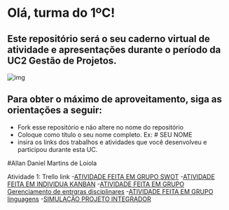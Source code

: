 # Olá, turma do 1ºC! 
## Este repositório será o seu caderno virtual de atividade e apresentações durante o período da UC2 Gestão de Projetos. 

![img](https://blog.acelerato.com/wp-content/uploads/2020/08/5-beneficios-da-gesta%CC%83o-de-projetos-para-a-sua-empresa-1200x640.png)

## Para obter o máximo de aproveitamento, siga as orientações a seguir:

- Fork esse repositório e não altere no nome do repositório
- Coloque como título o seu nome completo. Ex: # SEU NOME
- insira os links dos trabalhos e atividades que você desenvolveu e participou durante esta UC.

#Allan Daniel Martins de Loiola

Atividade 1: Trello link
-[ATIVIDADE FEITA EM GRUPO SWOT](https://trello.com/invite/b/GOPJrfkO/ATTI3cd42deadf09322bab0ba8b9ad975b8bBA8EB77F/analise-swot-amazon)
  -[ATIVIDADE FEITA EM INDIVIDUA KANBAN](https://trello.com/invite/b/DWSK6XMf/ATTIdc180c25255a2549c00b5f227310cade1D71AEEE/projeto-pessoal)
    -[ATIVIDADE FEITA EM GRUPO Gerenciamento de entrgras disciplinares](https://trello.com/b/I1S2d8iI/gerenciamento-de-entregas-disciplinares-1)
      -[ATIVIDADE FEITA EM GRUPO linguagens](https://www.canva.com/design/DAGEjciwvGs/vSqc2OGltcH_2QQ1LCnF5w/edit?utm_content=DAGEjciwvGs&utm_campaign=designshare&utm_medium=link2&utm_source=sharebutton)
      -[SIMULAÇÂO PROJETO INTEGRADOR](https://www.canva.com/design/DAGCfvKibA4/OlvxCvUgIoPQpSIN0uqHGQ/edit?utm_content=DAGCfvKibA4&utm_campaign=designshare&utm_medium=link2&utm_source=sharebutton)
      
